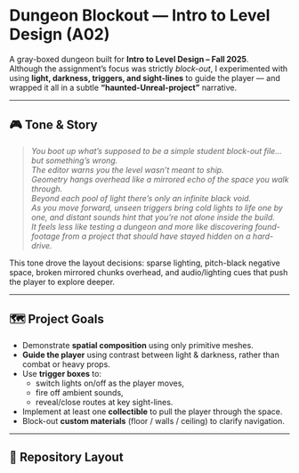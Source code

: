 # Dungeon Blockout — Intro to Level Design (A02)

A gray-boxed dungeon built for **Intro to Level Design – Fall 2025**.  
Although the assignment’s focus was strictly *block-out*, I experimented with using **light, darkness, triggers, and sight-lines** to guide the player — and wrapped it all in a subtle **“haunted-Unreal-project”** narrative.

---

## 🎮 Tone & Story

> *You boot up what’s supposed to be a simple student block-out file… but something’s wrong.  
>  The editor warns you the level wasn’t meant to ship.  
>  Geometry hangs overhead like a mirrored echo of the space you walk through.  
>  Beyond each pool of light there’s only an infinite black void.  
>  As you move forward, unseen triggers bring cold lights to life one by one, and distant sounds hint that you’re not alone inside the build.  
>  It feels less like testing a dungeon and more like discovering found-footage from a project that should have stayed hidden on a hard-drive.*

This tone drove the layout decisions: sparse lighting, pitch-black negative space, broken mirrored chunks overhead, and audio/lighting cues that push the player to explore deeper.

---

## 🗺️ Project Goals
- Demonstrate **spatial composition** using only primitive meshes.
- **Guide the player** using contrast between light & darkness, rather than combat or heavy props.
- Use **trigger boxes** to:
  - switch lights on/off as the player moves,
  - fire off ambient sounds,
  - reveal/close routes at key sight-lines.
- Implement at least one **collectible** to pull the player through the space.
- Block-out **custom materials** (floor / walls / ceiling) to clarify navigation.

---

## 📂 Repository Layout
